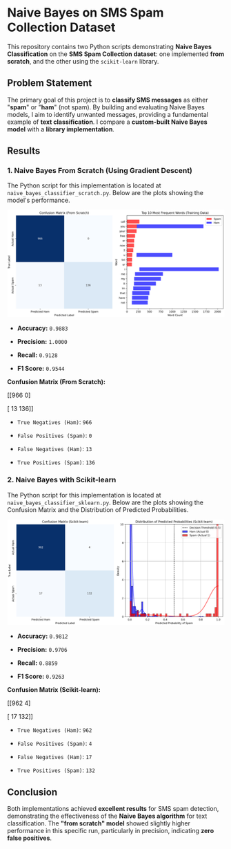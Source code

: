 # **Naive Bayes on SMS Spam Collection Dataset**

This repository contains two Python scripts demonstrating **Naive Bayes Classification** on the **SMS Spam Collection dataset**: one implemented **from scratch**, and the other using the `scikit-learn` library.

## **Problem Statement**

The primary goal of this project is to **classify SMS messages** as either "**spam**" or "**ham**" (not spam). By building and evaluating Naive Bayes models, I aim to identify unwanted messages, providing a fundamental example of **text classification**. I compare a **custom-built Naive Bayes model** with a **library implementation**.

## **Results**

### 1. **Naive Bayes From Scratch (Using Gradient Descent)**

The Python script for this implementation is located at `naive_bayes_classifier_scratch.py`. Below are the plots showing the model's performance.

![alt text](image.png)

* **Accuracy:** `0.9883`

* **Precision:** `1.0000`

* **Recall:** `0.9128`

* **F1 Score:** `0.9544`

**Confusion Matrix (From Scratch):**

[[966   0]

[ 13 136]]

* `True Negatives (Ham)`: `966`

* `False Positives (Spam)`: `0`

* `False Negatives (Ham)`: `13`

* `True Positives (Spam)`: `136`

### 2. **Naive Bayes with Scikit-learn**

The Python script for this implementation is located at `naive_bayes_classifier_sklearn.py`. Below are the plots showing the Confusion Matrix and the Distribution of Predicted Probabilities.

![alt text](image-1.png)

* **Accuracy:** `0.9812`

* **Precision:** `0.9706`

* **Recall:** `0.8859`

* **F1 Score:** `0.9263`

**Confusion Matrix (Scikit-learn):**


[[962   4]

[ 17 132]]

* `True Negatives (Ham)`: `962`

* `False Positives (Spam)`: `4`

* `False Negatives (Ham)`: `17`

* `True Positives (Spam)`: `132`

## **Conclusion**

Both implementations achieved **excellent results** for SMS spam detection, demonstrating the effectiveness of the **Naive Bayes algorithm** for text classification. The **"from scratch" model** showed slightly higher performance in this specific run, particularly in precision, indicating **zero false positives**. 